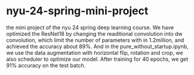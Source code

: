 # nyu-24-spring-mini-project

the mini project of the nyu 24 spring deep learning course. We have optimized the ResNet18 by changing the readitional convolution into dw convolution, which limit the number of parameters with in 1.2million, and achieved the accuracy about 89%. And in the pure_without_startup.ipynb, we use the data augmentation with horizontal flip, rotation and crop, we also scheduler to optimize our model. After training for 40 epochs, we get 91% accuracy on the test batch.
